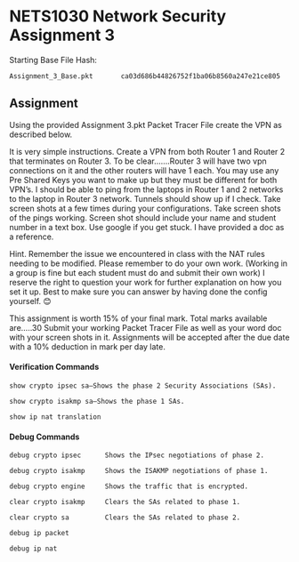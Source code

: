 # NETS1030 Network Security Assignment 3

Starting Base File Hash:

    Assignment_3_Base.pkt       ca03d686b44826752f1ba06b8560a247e21ce805 

## Assignment

Using the provided Assignment 3.pkt Packet Tracer File create the VPN as described below.


It is very simple instructions. 
Create a VPN from both Router 1 and Router 2 that terminates on Router 3.   To be clear…….Router 3 will have two vpn connections on it and the other routers will have 1 each.
You may use any Pre Shared Keys you want to make up but they must be different for both VPN’s.
I should be able to ping from the laptops in Router 1 and 2 networks to the laptop in Router 3 network.    Tunnels should show up if I check.
Take screen shots at a few times during your configurations.   Take screen shots of the pings working.  Screen shot should include your name and student number in a text box.
Use google if you get stuck.   I have provided a doc as a reference.

Hint.   Remember the issue we encountered in class with the NAT rules needing to be modified.
Please remember to do your own work.  (Working in a group is fine but each student must do and submit their own work)    I reserve the right to question your work for further explanation on how you set it up.   Best to make sure you can answer by having done the config yourself.   😊

This assignment is worth 15% of your final mark.   Total marks available are…..30    Submit your working Packet Tracer File as well as your word doc with your screen shots in it.
Assignments will be accepted after the due date with a 10% deduction in mark per day late.

#### Verification Commands

    show crypto ipsec sa—Shows the phase 2 Security Associations (SAs).

    show crypto isakmp sa—Shows the phase 1 SAs.
    
    show ip nat translation

#### Debug Commands

    debug crypto ipsec      Shows the IPsec negotiations of phase 2.

    debug crypto isakmp     Shows the ISAKMP negotiations of phase 1.

    debug crypto engine     Shows the traffic that is encrypted.

    clear crypto isakmp     Clears the SAs related to phase 1.

    clear crypto sa         Clears the SAs related to phase 2.
    
    debug ip packet 
    
    debug ip nat    
